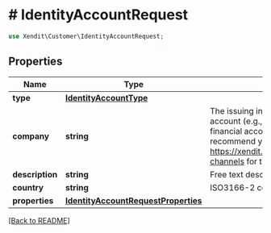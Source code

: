 # # IdentityAccountRequest


```php
use Xendit\Customer\IdentityAccountRequest;
```
## Properties

| Name | Type | Description | Examples | Notes |
| ------------ | ------------- | ------------- | ------------- | -------------|
| **type** | [**IdentityAccountType**](IdentityAccountType.md) |  | null |  [optional] |
| **company** | **string** | The issuing institution associated with the account (e.g., OCBC, GOPAY, 7-11). If adding financial accounts that Xendit supports, we recommend you use the channel_name found at https://xendit.github.io/apireference/#payment-channels for this field | null |  [optional] |
| **description** | **string** | Free text description of this account | null |  [optional] |
| **country** | **string** | ISO3166-2 country code | ID |  [optional] |
| **properties** | [**IdentityAccountRequestProperties**](IdentityAccountRequestProperties.md) |  | null |  [optional] |


[[Back to README]](../../README.md)
